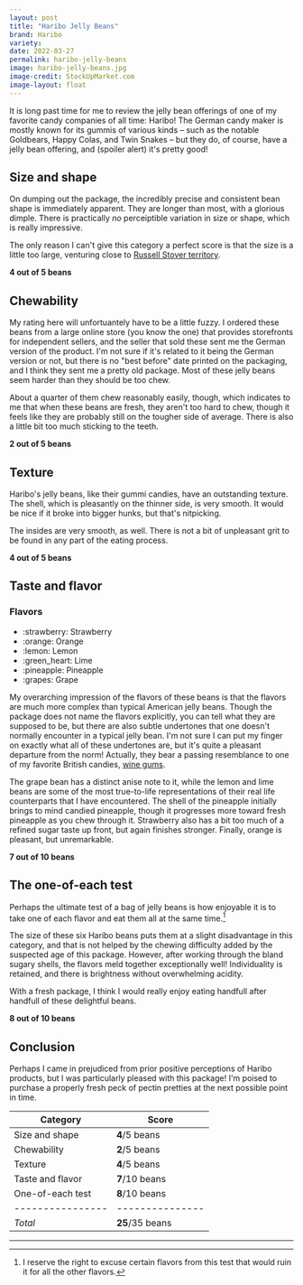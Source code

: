 ```yaml
---
layout: post
title: "Haribo Jelly Beans"
brand: Haribo
variety:
date: 2022-03-27
permalink: haribo-jelly-beans
image: haribo-jelly-beans.jpg
image-credit: StockUpMarket.com
image-layout: float
---
```



It is long past time for me to review the jelly bean offerings of
one of my favorite candy companies of all time: Haribo!
The German candy maker is mostly known for its gummis of various kinds –
such as the notable Goldbears, Happy Colas, and Twin Snakes –
but they do, of course, have a jelly bean offering, and
(spoiler alert) it's pretty good!


## Size and shape

On dumping out the package, the incredibly precise and consistent
bean shape is immediately apparent.
They are longer than most, with a glorious dimple.
There is practically _no_ perceiptible variation in size or shape,
which is really impressive.

The only reason I can't give this category a perfect score is that
the size is a little too large, venturing close to
[Russell Stover territory](/russell-stover-pectin-jelly-beans#chewability).

**4 out of 5 beans**


## Chewability

My rating here will unfortuantely have to be a little fuzzy.
I ordered these beans from a large online store (you know the one)
that provides storefronts for independent sellers,
and the seller that sold these sent me the German version of the product.
I'm not sure if it's related to it being the German version or not,
but there is no "best before" date printed on the packaging,
and I think they sent me a pretty old package.
Most of these jelly beans seem harder than they should be too chew.

About a quarter of them chew reasonably easily, though,
which indicates to me that when these beans are fresh,
they aren't too hard to chew, though it feels like
they are probably still on the tougher side of average.
There is also a little bit too much sticking to the teeth.

**2 out of 5 beans**


## Texture

Haribo's jelly beans, like their gummi candies, have an outstanding texture.
The shell, which is pleasantly on the thinner side, is very smooth.
It would be nice if it broke into bigger hunks, but that's nitpicking.

The insides are very smooth, as well.
There is not a bit of unpleasant grit to be found
in any part of the eating process.

**4 out of 5 beans**


## Taste and flavor

<div class="inset">
    <h3>Flavors</h3>
    <ul class="emoji-list">
        <li>:strawberry: Strawberry</li>
        <li>:orange: Orange</li>
        <li>:lemon: Lemon</li>
        <li>:green_heart: Lime</li>
        <li>:pineapple: Pineapple</li>
        <li>:grapes: Grape</li>
    </ul>
</div>

My overarching impression of the flavors of these beans is that
the flavors are much more complex than typical American jelly beans.
Though the package does not name the flavors explicitly,
you can tell what they are supposed to be,
but there are also subtle undertones that
one doesn't normally encounter in a typical jelly bean.
I'm not sure I can put my finger on exactly what all of these undertones are,
but it's quite a pleasant departure from the norm!
Actually, they bear a passing resemblance to one of my favorite
British candies, [wine gums](https://en.wikipedia.org/wiki/Wine_gum).

The grape bean has a distinct anise note to it,
while the lemon and lime beans are some of the most true-to-life representations
of their real life counterparts that I have encountered.
The shell of the pineapple initially brings to mind candied pineapple,
though it progresses more toward fresh pineapple as you chew through it.
Strawberry also has a bit too much of a refined sugar taste up front,
but again finishes stronger.
Finally, orange is pleasant, but unremarkable.

**7 out of 10 beans**


## The one-of-each test

Perhaps the ultimate test of a bag of jelly beans is how enjoyable it is
to take one of each flavor and eat them all at the same time.[^1]

The size of these six Haribo beans puts them
at a slight disadvantage in this category,
and that is not helped by the chewing difficulty
added by the suspected age of this package.
However, after working through the bland sugary shells,
the flavors meld together exceptionally well!
Individuality is retained, and there is brightness without overwhelming acidity.

With a fresh package, I think I would really enjoy eating
handfull after handfull of these delightful beans.

**8 out of 10 beans**


## Conclusion

Perhaps I came in prejudiced from prior positive perceptions of Haribo products,
but I was particularly pleased with this package!
I'm poised to purchase a properly fresh peck of pectin pretties
at the next possible point in time.

Category         | Score
---------------- | ---------------
Size and shape   | **4**/5 beans
Chewability      | **2**/5 beans
Texture          | **4**/5 beans
Taste and flavor | **7**/10 beans
One-of-each test | **8**/10 beans
---------------- | ---------------
_Total_          | **25**/35 beans


---

[^1]: I reserve the right to excuse certain flavors from this test that would ruin it for all the other flavors.
